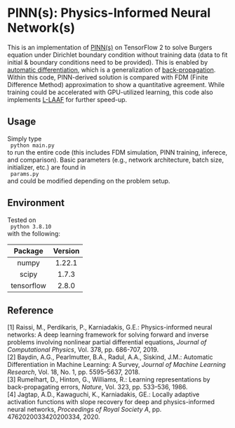 # PINN(s): Physics-Informed Neural Network(s)

This is an implementation of [PINN(s)](https://doi.org/10.1016/j.jcp.2018.10.045) on TensorFlow 2 to solve Burgers equation under Dirichlet boundary condition without training data (data to fit initial & boundary conditions need to be provided). This is enabled by [automatic differentiation](https://arxiv.org/abs/1502.05767), which is a generalization of [back-propagation](https://doi.org/10.1038/323533a0). Within this code, PINN-derived solution is compared with FDM (Finite Difference Method) approximation to show a quantitative agreement. While training could be accelerated with GPU-utilized learning, this code also implements [L-LAAF](https://doi.org/10.1098/rspa.2020.0334) for further speed-up. 

## Usage
Simply type
<br>
<code>
  python main.py
</code>
<br>
to run the entire code (this includes FDM simulation, PINN training, inferece, and comparison). Basic parameters (e.g., network architecture, batch size, initializer, etc.) are found in 
<br>
<code>
  params.py
</code>
<br>
and could be modified depending on the problem setup. 

## Environment
Tested on 
<br>
<code>
  python 3.8.10
</code>
<br>
with the following:

|Package                      |Version|
| :---: | :---: |
|numpy                        |1.22.1|
|scipy                        |1.7.3|
|tensorflow                   |2.8.0|

## Reference
[1] Raissi, M., Perdikaris, P., Karniadakis, G.E.: Physics-informed neural networks: A deep learning framework for solving forward and inverse problems involving nonlinear partial differential equations, *Journal of Computational Physics*, Vol. 378, pp. 686-707, 2019. 
<br>
[2] Baydin, A.G., Pearlmutter, B.A., Radul, A.A., Siskind, J.M.: Automatic Differentiation in Machine Learning: A Survey, *Journal of Machine Learning Research*, Vol. 18, No. 1, pp. 5595–5637, 2018. 
<br>
[3] Rumelhart, D., Hinton, G., Williams, R.: Learning representations by back-propagating errors, *Nature*, Vol. 323, pp. 533–536, 1986. 
<br>
[4] Jagtap, A.D., Kawaguchi, K., Karniadakis, GE.: Locally adaptive activation functions with slope recovery for deep and physics-informed neural networks, *Proceedings of Royal Society A*, pp. 4762020033420200334, 2020. 
